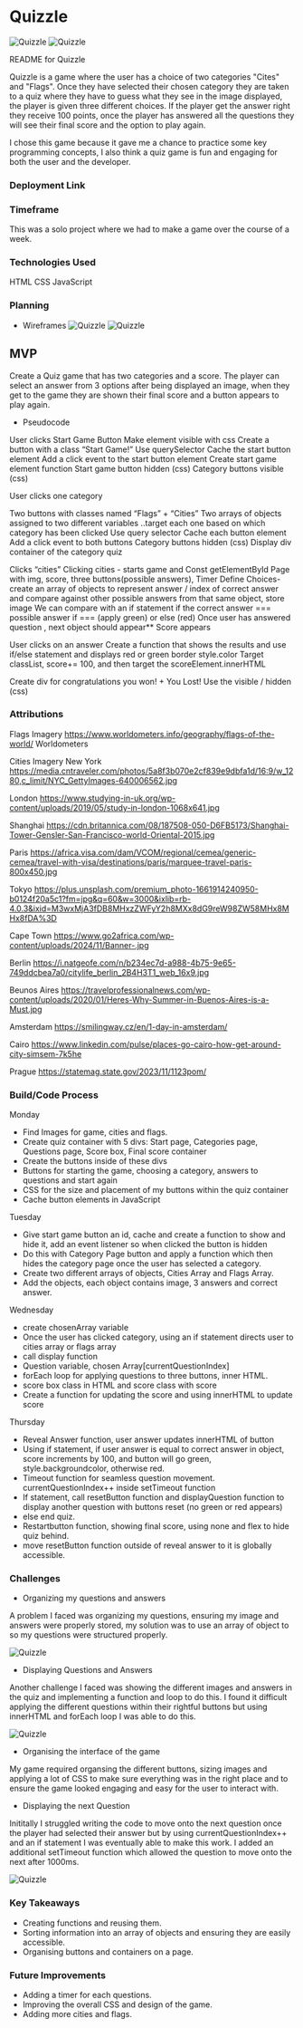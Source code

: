 # Quizzle 

![Quizzle](<README Images/QuizzleGame.png>)
![Quizzle](<README Images/QuestionImage.png>)

README for Quizzle 


Quizzle is a game where the user has a choice of two categories "Cites" and "Flags". Once they have selected their chosen category they are taken to a quiz where they have to guess what they see in the image displayed, the player is given three different choices. If the player get the answer right they receive 100 points, once the player has answered all the questions they will see their final score and the option to play again. 

I chose this game because it gave me a chance to practice some key programming concepts, I also think a quiz game is fun and engaging for both the user and the developer. 

### Deployment Link 



### Timeframe 

This was a solo project where we had to make a game over the course of a week. 

### Technologies Used 
HTML
CSS
JavaScript

### Planning 

- Wireframes 
![Quizzle](<README Images/Wireframe1.png>)
![Quizzle](<README Images/Wireframe2.png>)

## MVP
Create a Quiz game that has two categories and a score. The player can select an answer from 3 options after being displayed an image, when they get to the game they are shown their final score and a button appears to play again. 

- Pseudocode 

User clicks Start Game Button
Make element visible with css 
Create a button with a class “Start Game!”
Use querySelector 
Cache the start button element 
Add a click event to the start button element 
Create start game element function 
Start game button hidden (css)
Category buttons visible (css)

User clicks one category 

Two buttons with classes named “Flags” + “Cities”
Two arrays of objects assigned to two different variables ..target each one based on which category has been clicked 
Use query selector
Cache each button element 
Add a click event to both buttons
Category buttons hidden (css)
Display div container of the category quiz

Clicks “cities” 
Clicking cities - starts game and
Const getElementById
Page with img, score, three buttons(possible answers), Timer
Define Choices- create an array of objects to represent answer / index of correct answer and compare against other possible answers from that same object, store image 
We can compare with an if statement if the correct answer === possible answer if === (apply green) or else (red)
Once user has answered question , next object should appear**
Score appears 

User clicks on an answer
Create a function that shows the results and use if/else statement and displays red or green border style.color
Target classList, score+= 100, and then target the scoreElement.innerHTML


Create div for congratulations you won! + You Lost! 
Use the visible / hidden (css)

### Attributions

Flags Imagery 
https://www.worldometers.info/geography/flags-of-the-world/
Worldometers 

Cities Imagery 
New York 
https://media.cntraveler.com/photos/5a8f3b070e2cf839e9dbfa1d/16:9/w_1280,c_limit/NYC_GettyImages-640006562.jpg

London 
https://www.studying-in-uk.org/wp-content/uploads/2019/05/study-in-london-1068x641.jpg

Shanghai 
https://cdn.britannica.com/08/187508-050-D6FB5173/Shanghai-Tower-Gensler-San-Francisco-world-Oriental-2015.jpg

Paris
https://africa.visa.com/dam/VCOM/regional/cemea/generic-cemea/travel-with-visa/destinations/paris/marquee-travel-paris-800x450.jpg

Tokyo
https://plus.unsplash.com/premium_photo-1661914240950-b0124f20a5c1?fm=jpg&q=60&w=3000&ixlib=rb-4.0.3&ixid=M3wxMjA3fDB8MHxzZWFyY2h8MXx8dG9reW98ZW58MHx8MHx8fDA%3D

Cape Town
https://www.go2africa.com/wp-content/uploads/2024/11/Banner-.jpg

Berlin
https://i.natgeofe.com/n/b234ec7d-a988-4b75-9e65-749ddcbea7a0/citylife_berlin_2B4H3T1_web_16x9.jpg

Beunos Aires
https://travelprofessionalnews.com/wp-content/uploads/2020/01/Heres-Why-Summer-in-Buenos-Aires-is-a-Must.jpg

Amsterdam
https://smilingway.cz/en/1-day-in-amsterdam/

Cairo
https://www.linkedin.com/pulse/places-go-cairo-how-get-around-city-simsem-7k5he

Prague
https://statemag.state.gov/2023/11/1123pom/


### Build/Code Process
Monday
- Find Images for game, cities and flags. 
- Create quiz container with 5 divs: Start page, Categories page, Questions page, Score box, Final score container
- Create the buttons inside of these divs
- Buttons for starting the game, choosing a category, answers to questions and start again 
- CSS for the size and placement of my buttons within the quiz container
- Cache button elements in JavaScript 

Tuesday 
- Give start game button an id, cache and create a function to show and hide it, add an event listener so when clicked the button is hidden 
- Do this with Category Page button and apply a function which then hides the category page once the user has selected a category. 
- Create two different arrays of objects, Cities Array and Flags Array. 
- Add the objects, each object contains image, 3 answers and correct answer. 

Wednesday 
- create chosenArray variable
- Once the user has clicked category, using an if statement directs user to cities array or flags array 
- call display function 
- Question variable, chosen Array[currentQuestionIndex]
- forEach loop for applying questions to three buttons, inner HTML. 
- score box class in HTML and score class with <span>score<span>
- Create a function for updating the score and using innerHTML to update score 

Thursday 
- Reveal Answer function, user answer updates innerHTML of button
- Using if statement, if user answer is equal to correct answer in object, 
score increments by 100, and button will go green, style.backgroundcolor, otherwise red. 
- Timeout function for seamless question movement. currentQuestionIndex++ inside setTimeout function
- If statement, call resetButton function and displayQuestion function to display another question with buttons reset (no green or red appears)
- else end quiz.
- Restartbutton function, showing final score, using none and flex to hide quiz behind. 
- move resetButton function outside of reveal answer to it is globally accessible. 

### Challenges 

- Organizing my questions and answers

A problem I faced was organizing my questions, ensuring my image and answers were properly stored, my solution was to use an array of object to so my questions were structured properly. 

![Quizzle](<README Images/ArrayObjectsQuestions.png>)

- Displaying Questions and Answers 

Another challenge I faced was showing the different images and answers in the quiz and implementing a function and loop to do this. I found it difficult applying the different questions within their rightful buttons but using innerHTML and forEach loop I was able to do this. 

![Quizzle](<README Images/DisplayingQuestions.png>)

- Organising the interface of the game

My game required organsing the different buttons, sizing images and applying a lot of CSS to make sure everything was in the right place and to ensure the game looked engaging and easy for the user to interact with. 

- Displaying the next Question 

Inititally I struggled writing the code to move onto the next question once the player had selected their answer but by using currentQuestionIndex++ and an if statement I was eventually able to make this work. I added an additional setTimeout function which allowed the question to move onto the next after 1000ms. 

![Quizzle](<README Images/DisplayingNextQuestion.png>)

### Key Takeaways 

- Creating functions and reusing them.
- Sorting information into an array of objects and ensuring they are easily accessible. 
- Organising buttons and containers on a page. 

### Future Improvements 

- Adding a timer for each questions.
- Improving the overall CSS and design of the game. 
- Adding more cities and flags. 


